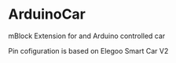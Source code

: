 # ArduinoCar
mBlock Extension for and Arduino controlled car

Pin cofiguration is based on Elegoo Smart Car V2
